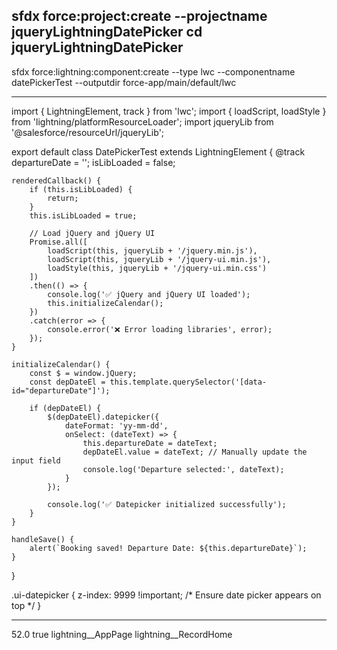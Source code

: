 sfdx force:project:create --projectname jqueryLightningDatePicker
cd jqueryLightningDatePicker
----------------------------------------------------------------------------------------------------------------------------------

sfdx force:lightning:component:create --type lwc --componentname datePickerTest --outputdir force-app/main/default/lwc

----------------------------------------------------------------------------------------------------------------------------------
<template>
    <lightning-card title="Date Picker Test">
        <div class="slds-p-around_medium">
            <!-- Passenger Name -->
            <lightning-input 
                type="text" 
                label="Departure Date" 
                value={departureDate} 
                data-id="departureDate">
            </lightning-input>
            <lightning-button label="Book Flight" onclick={handleSave}></lightning-button>
        </div>
    </lightning-card>
</template>

import { LightningElement, track } from 'lwc';
import { loadScript, loadStyle } from 'lightning/platformResourceLoader';
import jqueryLib from '@salesforce/resourceUrl/jqueryLib';

export default class DatePickerTest extends LightningElement {
    @track departureDate = '';
    isLibLoaded = false;

    renderedCallback() {
        if (this.isLibLoaded) {
            return;
        }
        this.isLibLoaded = true;

        // Load jQuery and jQuery UI
        Promise.all([
            loadScript(this, jqueryLib + '/jquery.min.js'),
            loadScript(this, jqueryLib + '/jquery-ui.min.js'),
            loadStyle(this, jqueryLib + '/jquery-ui.min.css')
        ])
        .then(() => {
            console.log('✅ jQuery and jQuery UI loaded');
            this.initializeCalendar();
        })
        .catch(error => {
            console.error('❌ Error loading libraries', error);
        });
    }

    initializeCalendar() {
        const $ = window.jQuery;
        const depDateEl = this.template.querySelector('[data-id="departureDate"]');

        if (depDateEl) {
            $(depDateEl).datepicker({
                dateFormat: 'yy-mm-dd',
                onSelect: (dateText) => {
                    this.departureDate = dateText;
                    depDateEl.value = dateText; // Manually update the input field
                    console.log('Departure selected:', dateText);
                }
            });

            console.log('✅ Datepicker initialized successfully');
        }
    }

    handleSave() {
        alert(`Booking saved! Departure Date: ${this.departureDate}`);
    }
}



.ui-datepicker {
    z-index: 9999 !important; /* Ensure date picker appears on top */
}

----------------------------------------------------------------------------------------------------------------------------------

<?xml version="1.0" encoding="UTF-8"?>
<LightningComponentBundle xmlns="http://soap.sforce.com/2006/04/metadata">
    <apiVersion>52.0</apiVersion>
    <isExposed>true</isExposed>
    <targets>
        <target>lightning__AppPage</target>
        <target>lightning__RecordHome</target>
    </targets>
</LightningComponentBundle>

